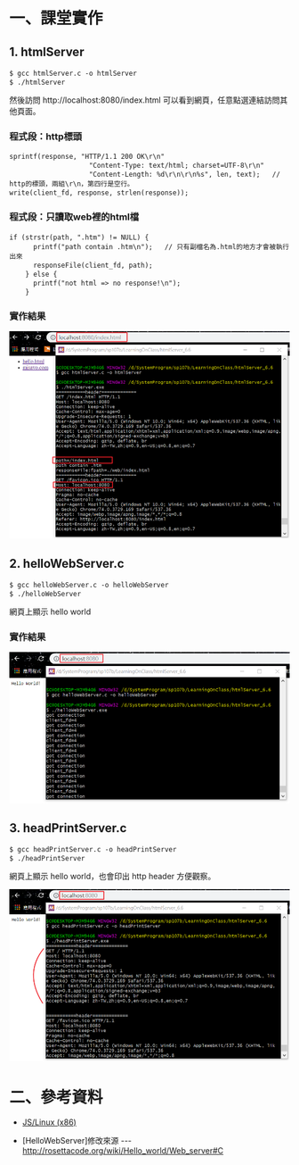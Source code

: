 # 一、課堂實作

## 1. htmlServer

```
$ gcc htmlServer.c -o htmlServer
$ ./htmlServer
```

然後訪問 http://localhost:8080/index.html 可以看到網頁，任意點選連結訪問其他頁面。

### 程式段：http標頭

```
sprintf(response, "HTTP/1.1 200 OK\r\n"
                    "Content-Type: text/html; charset=UTF-8\r\n"
                    "Content-Length: %d\r\n\r\n%s", len, text);   // http的標頭，兩組\r\n，第四行是空行。
write(client_fd, response, strlen(response));
```

### 程式段：只讀取web裡的html檔

```
if (strstr(path, ".htm") != NULL) {
      printf("path contain .htm\n");   // 只有副檔名為.html的地方才會被執行出來
      responseFile(client_fd, path);
    } else {
      printf("not html => no response!\n");
    }
```

### 實作結果

![實作結果](picture/htmlServer.png)

## 2. helloWebServer.c

```
$ gcc helloWebServer.c -o helloWebServer
$ ./helloWebServer
```

網頁上顯示 hello world

### 實作結果

![實作結果](picture/helloWebServer.png)

## 3. headPrintServer.c

```
$ gcc headPrintServer.c -o headPrintServer
$ ./headPrintServer
```

網頁上顯示 hello world，也會印出 http header 方便觀察。

![實作結果](picture/headPrintServer.png)


# 二、參考資料

* [JS/Linux (x86)](https://bellard.org/jslinux/vm.html?url=https://bellard.org/jslinux/buildroot-x86.cfg)

* [HelloWebServer]修改來源 --- http://rosettacode.org/wiki/Hello_world/Web_server#C

